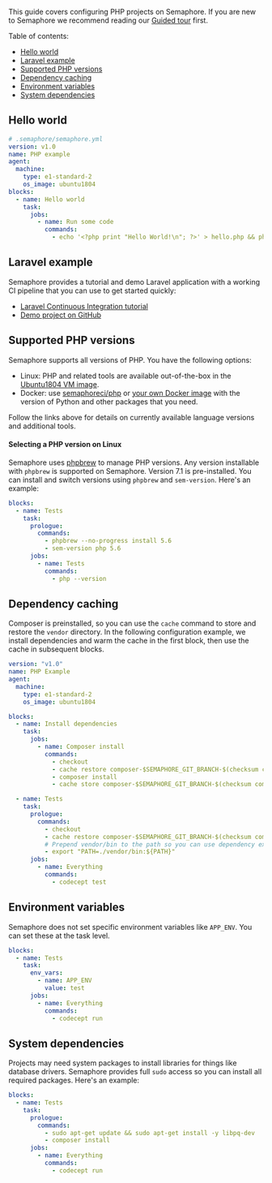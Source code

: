 This guide covers configuring PHP projects on Semaphore. If you are new to
Semaphore we recommend reading our
[Guided tour](https://docs.semaphoreci.com/article/77-getting-started) first.

Table of contents:

- [Hello world](#hello-world)
- [Laravel example](#laravel-example)
- [Supported PHP versions](#supported-php-versions)
- [Dependency caching](#dependency-caching)
- [Environment variables](#environment-variables)
- [System dependencies](#system-dependencies)

## Hello world

```yaml
# .semaphore/semaphore.yml
version: v1.0
name: PHP example
agent:
  machine:
    type: e1-standard-2
    os_image: ubuntu1804
blocks:
  - name: Hello world
    task:
      jobs:
        - name: Run some code
          commands:
            - echo '<?php print "Hello World!\n"; ?>' > hello.php && php hello.php
```

## Laravel example

Semaphore provides a tutorial and demo Laravel application with a working
CI pipeline that you can use to get started quickly:

- [Laravel Continuous Integration tutorial][laravel-tutorial]
- [Demo project on GitHub][laravel-demo-project]

## Supported PHP versions

Semaphore supports all versions of PHP. You have the following options:

- Linux: PHP and related tools are available out-of-the-box in the
  [Ubuntu1804 VM image][ubuntu-php].
- Docker: use [semaphoreci/php][php-docker-image] or
  [your own Docker image][docker-env] with the version of Python and other
  packages that you need.

Follow the links above for details on currently available language versions and
additional tools.

#### Selecting a PHP version on Linux

Semaphore uses [phpbrew](https://github.com/phpbrew/phpbrew) to manage
PHP versions. Any version installable with `phpbrew` is supported on
Semaphore. Version 7.1 is pre-installed. You can install and switch
versions using `phpbrew` and `sem-version`.  Here's an example:

``` yaml
blocks:
  - name: Tests
    task:
      prologue:
        commands:
          - phpbrew --no-progress install 5.6
          - sem-version php 5.6
      jobs:
        - name: Tests
          commands:
            - php --version
```

## Dependency caching

Composer is preinstalled, so you can use the `cache` command to store and
restore the `vendor` directory. In the following configuration example, we
install dependencies and warm the cache in the first block, then use the cache
in subsequent blocks.

``` yaml
version: "v1.0"
name: PHP Example
agent:
  machine:
    type: e1-standard-2
    os_image: ubuntu1804

blocks:
  - name: Install dependencies
    task:
      jobs:
        - name: Composer install
          commands:
            - checkout
            - cache restore composer-$SEMAPHORE_GIT_BRANCH-$(checksum composer.lock),composer-$SEMAPHORE_GIT_BRANCH,composer-master
            - composer install
            - cache store composer-$SEMAPHORE_GIT_BRANCH-$(checksum composer.lock) vendor

  - name: Tests
    task:
      prologue:
        commands:
          - checkout
          - cache restore composer-$SEMAPHORE_GIT_BRANCH-$(checksum composer.lock),composer-$SEMAPHORE_GIT_BRANCH,composer-master
          # Prepend vendor/bin to the path so you can use dependency executables
          - export "PATH=./vendor/bin:${PATH}"
      jobs:
        - name: Everything
          commands:
            - codecept test
```

## Environment variables

Semaphore does not set specific environment variables like `APP_ENV`. You can
set these at the task level.

``` yaml
blocks:
  - name: Tests
    task:
      env_vars:
        - name: APP_ENV
          value: test
      jobs:
        - name: Everything
          commands:
            - codecept run
```

## System dependencies

Projects may need system packages to install libraries for things like
database drivers. Semaphore provides full `sudo` access so you can install
all required packages. Here's an example:

``` yaml
blocks:
  - name: Tests
    task:
      prologue:
        commands:
          - sudo apt-get update && sudo apt-get install -y libpq-dev
          - composer install
      jobs:
        - name: Everything
          commands:
            - codecept run
```

[laravel-tutorial]: https://docs.semaphoreci.com/article/114-laravel-php-continuous-integration
[laravel-demo-project]: https://github.com/semaphoreci-demos/semaphore-demo-php-laravel
[ubuntu-php]: https://docs.semaphoreci.com/article/32-ubuntu-1804-image#php
[docker-env]: https://docs.semaphoreci.com/article/127-custom-ci-cd-environment-with-docker
[php-docker-image]: https://hub.docker.com/r/semaphoreci/php
